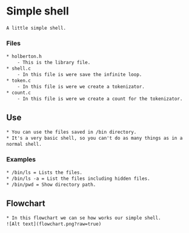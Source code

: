 # Simple shell
	A little simple shell.
### Files
	* holberton.h
		- This is the library file.
	* shell.c
		- In this file is were save the infinite loop.
	* token.c
		- In this file is were we create a tokenizator.
	* count.c
		- In this file is were we create a count for the tokenizator.
## Use
	* You can use the files saved in /bin directory.
	* It's a very basic shell, so you can't do as many things as in a normal shell.
### Examples
	* /bin/ls = Lists the files.
	* /bin/ls -a = List the files including hidden files.
	* /bin/pwd = Show directory path.
## Flowchart
	* In this flowchart we can se how works our simple shell.
	![Alt text](flowchart.png?raw=true)